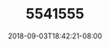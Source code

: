 ---
title: 5541555
date: 2018-09-03T18:42:21-08:00
draft: false
name: 黒羽イヴ
img_url: https://cdn.u1.huluxia.com/g4/M03/63/D8/rBAAdmHwBsqAbs6aAAeGXDfEwg0463.png
original_fn: DSCF0454.jpg
tags:
- 黒羽イヴ

---